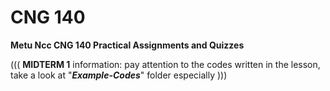 # CNG 140

**Metu Ncc CNG 140 Practical Assignments and Quizzes**

((( **MIDTERM 1** information: pay attention to the codes written in the lesson, take a look at "***Example-Codes***" folder especially )))
